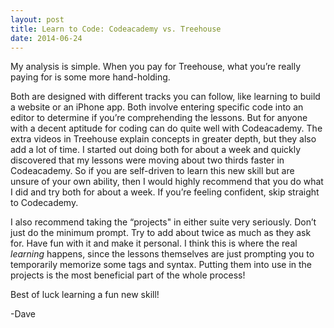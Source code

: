 ```yaml
---
layout: post
title: Learn to Code: Codeacademy vs. Treehouse
date: 2014-06-24
---
```

<p>My analysis is simple. When you pay for Treehouse, what you’re really paying for is some more hand-holding. </p>
<p>Both are designed with different tracks you can follow, like learning to build a website or an iPhone app. Both involve entering specific code into an editor to determine if you’re comprehending the lessons. But for anyone with a decent aptitude for coding can do quite well with Codeacademy. The extra videos in Treehouse explain concepts in greater depth, but they also add a lot of time. I started out doing both for about a week and quickly discovered that my lessons were moving about two thirds faster in Codeacademy. So if you are self-driven to learn this new skill but are unsure of your own ability, then I would highly recommend that you do what I did and try both for about a week. If you’re feeling confident, skip straight to Codecademy.</p>
<p>I also recommend taking the “projects" in either suite very seriously. Don’t just do the minimum prompt. Try to add about twice as much as they ask for. Have fun with it and make it personal. I think this is where the real <em>learning</em> happens, since the lessons themselves are just prompting you to temporarily memorize some tags and syntax. Putting them into use in the projects is the most beneficial part of the whole process!</p>
<p>Best of luck learning a fun new skill!</p>
<p>-Dave</p>